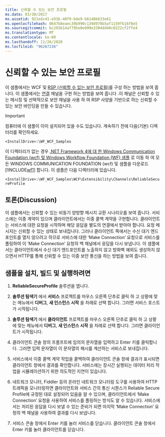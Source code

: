 ```yaml
---
title: 신뢰할 수 있는 보안 프로필
ms.date: 03/30/2017
ms.assetid: 921edc41-e91b-40f9-bde9-b6148b633e61
ms.openlocfilehash: 0647b8eaec39b990c139d970b5af1159fb18f8e5
ms.sourcegitcommit: bc293b14af795e0e999e3304dd40c0222cf2ffe4
ms.translationtype: MT
ms.contentlocale: ko-KR
ms.lasthandoff: 11/26/2020
ms.locfileid: "96267236"
---
```

# <a name="reliable-secure-profile"></a>신뢰할 수 있는 보안 프로필

이 샘플에서는 WCF 및 [RSP (신뢰할 수 있는 보안 프로필)](http://www.ws-i.org/Profiles/ReliableSecureProfile-1.0.html)를 구성 하는 방법을 보여 줍니다. 이 샘플에서는 [연결](http://docs.oasis-open.org/ws-rx/wsmc/200702/wsmc-1.0-spec-cs-01.pdf) 채널을 구현 하는 방법을 보여 줍니다 .이 채널은 신뢰할 수 있는 메시징 및 선택적으로 보안 채널을 사용 하 여 RSP 사양을 기반으로 하는 신뢰할 수 있는 보안 바인딩을 만들 수 있습니다.  
  
> [!IMPORTANT]
> 컴퓨터에 이 샘플이 이미 설치되어 있을 수도 있습니다. 계속하기 전에 다음(기본) 디렉터리를 확인하세요.  
>
> `<InstallDrive>:\WF_WCF_Samples`  
>
> 이 디렉터리가 없는 경우 [.NET Framework 4에 대 한 Windows Communication Foundation (wcf) 및 Windows Workflow Foundation (WF) 샘플](https://www.microsoft.com/download/details.aspx?id=21459) 로 이동 하 여 모든 WINDOWS COMMUNICATION FOUNDATION (wcf) 및 샘플을 다운로드 [!INCLUDE[wf1](../../../../includes/wf1-md.md)] 합니다. 이 샘플은 다음 디렉터리에 있습니다.  
>
> `<InstallDrive>:\WF_WCF_Samples\WCF\Extensibility\Channels\ReliableSecureProfile`  
  
## <a name="discussion"></a>토론(Discussion)  

 이 샘플에서는 신뢰할 수 있는 비동기 양방향 메시지 교환 시나리오를 보여 줍니다. 서비스에는 이중 계약이 있으며 클라이언트에서는 이중 콜백 계약을 구현합니다. 클라이언트는 서비스에 대한 요청을 시작하며 해당 응답을 별도의 연결에서 받아야 합니다. 요청 메시지는 신뢰할 수 있는 상태로 보내집니다. 그러나 클라이언트 쪽에서는 수신 대기 엔드포인트를 열지 않으려고 하므로 서비스에 대한 ‘Make Connection’ 요청으로 서비스를 폴링하여 이 ‘Make Connection’ 요청의 백 채널에서 응답을 다시 보냅니다. 이 샘플에서는 클라이언트에서 수신 대기 엔드포인트를 노출하지 않고 방화벽 예외도 생성하지 않으면서 HTTP를 통해 신뢰할 수 있는 이중 보안 통신을 하는 방법을 보여 줍니다.  
  
## <a name="to-set-up-build-and-run-the-sample"></a>샘플을 설치, 빌드 및 실행하려면  
  
1. **ReliableSecureProfile** 솔루션을 엽니다.  
  
2. **솔루션 탐색기** 에서 **서비스** 프로젝트를 마우스 오른쪽 단추로 클릭 하 고 상황에 맞는 메뉴에서 **디버그**, **새 인스턴스 시작** 을 차례로 선택 합니다. 그러면 서비스 호스트가 시작됩니다.  
  
3. **솔루션 탐색기** 에서 **클라이언트** 프로젝트를 마우스 오른쪽 단추로 클릭 하 고 상황에 맞는 메뉴에서 **디버그**, **새 인스턴스 시작** 을 차례로 선택 합니다. 그러면 클라이언트가 시작됩니다.  
  
4. 클라이언트 콘솔 창의 프롬프트에 임의의 문자열을 입력하고 Enter 키를 클릭합니다. 그러면 입력 문자열이 이 문자열의 해시를 계산하는 서비스로 보내집니다.  
  
5. 서비스에서 이중 콜백 계약 작업을 콜백하여 클라이언트 콘솔 창에 결과가 표시되면 클라이언트 창에서 결과를 확인합니다. 서비스에는 장시간 실행되는 데이터 처리 작업을 시뮬레이션하기 위한 의도적인 지연이 있습니다.  
  
6. 네트워크 모니터, Fiddler 등의 온라인 네트워크 모니터링 도구를 사용하여 HTTP 트래픽을 모니터링하면 클라이언트와 서비스 간의 통신 시퀀스가 Reliable Secure Profile에 규정된 대로 설정되어 있음을 알 수 있으며, 클라이언트에서 ‘Make Connection’ 요청을 사용하여 서비스를 폴링하는 방식도 알 수 있습니다. 서비스에서는 처리된 응답을 다시 보낼 수 있는 준비가 되면 마지막 ‘Make Connection’ 요청의 백 채널을 사용하여 결과를 다시 보냅니다.  
  
7. 서비스 콘솔 창에서 Enter 키를 눌러 서비스를 닫습니다. 클라이언트 콘솔 창에서 Enter 키를 눌러 클라이언트를 닫습니다.

